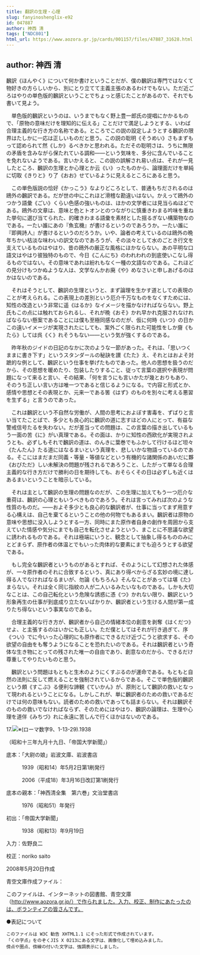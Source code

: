 ```yaml
---
title: 翻訳の生理・心理
slug: fanyinoshenglix-e92
id: 047887
author: 神西 清
tags: ["NDC801"]
html_url: https://www.aozora.gr.jp/cards/001157/files/47887_31628.html
---
```


## author: 神西 清

飜訳《ほんやく》について何か書けということだが、僕の飜訳は専門ではなくて物好きの方らしいから、別にとり立てて主義主張のあるわけでもない。ただ近ごろはやりの単色版的飜訳ということでちょっと感じたことがあるので、それでも書いて見よう。

　単色版的飜訳というのは、いうまでもなく野上豊一郎氏の提唱にかかるもので、「原物の意味だけを理知的に伝える」ことだけで満足しようとする、いわば合理主義的な行き方の名称である。ところでこの説の設定しようとする飜訳の限界はたしかに一応は正しいものだと思う。この説の聡明《そうめい》さもまずもって認められて然《しか》るべきかと思われる。ただその聡明さは、うちに無限の矛盾を含みながら保たれている調和――という気味を、多分に含んでいることを免れないようである。言いかえると、この説の誤解され易い点は、それが一見したところ、飜訳の生理とか心理とか云《い》ったものから、論理面だけを単純に切取《きりと》り了《おお》せているように見えるところにあると思う。

　この単色版説の恰好《かっこう》なよりどころとして、普通もちだされるのは鴎外の飜訳である。だが世の中にこれほど滑稽な勘違いはない。かえって鴎外のつかう語彙《ごい》くらい色感の強いものは、ほかの文学者には見当らぬほどである。鴎外の文章は、意味と色とトオンとのつながりに慎重きわまる吟味を重ねた挙句に選び当てられた、的確きわまる語彙を素材とした揺るぎない構築物なのである。一たい誰にあの『魚玄機』が書けるというのであろうか。一たい誰に『即興詩人』が書けるというのだろうか。いや、論者の考えているのは鴎外の晩年ちかい枯淡な味わいの訳文なのであろうが、その淡々として水のごとき行文を支えているものはやはり、昔の鴎外の厳正な風格にほかならない。あの平明な口語文はやはり彼独特のもので、今日《こんにち》のわれわれの到底使いこなし得るものではない。その意味であれは紛れもなく一種の文語なのである。これほどの見分けもつかぬような人は、文学なんかお廃《や》めなさいと申しあげるのほかはないのである。

　それはそうとして、飜訳の生理というと、まず論理を生かす道としての表現のことが考えられる。この表現上の差別という厄介千万なものをなくすためには、知性の改造という非常に遥《はるか》なイメージを描かなければならない。野上氏もこの点には触れておられるし、それが晩《おそ》かれ早かれ克服されなければならない懸案であることには僕も至極同感なのだが、仮に何時《いつ》の日かこの遠いイメージが実現されたにしても、案外ごく限られた可能性をしか齎《もたら》しては呉《く》れそうもない――という気が強くするのである。

　昨年秋のジイドの日記のなかに次のような一節があった。それは、「思いつくままに書き下す」というスタンダールの秘訣を讃《たた》え、それとはおよそ対蹠的な例として、飜訳という仕事を挙げたものであった。他人の思想を扱うのだから、その思想を暖めたり、包装したりすること、従って言葉の選択や表現が問題になって来ると言い、その結果、「何を言うにも言いかたが幾とおりもあり、そのうち正しい言い方は唯一つであると信じるようになる。で内容と形式とか、感情や思想とその表現とか、元来一である筈《はず》のものを別々に考える悪習を生ずる」と言うのであった。



　これは飜訳という不自然な労働が、人間の思考におよぼす害毒を、ずばりと言い当てたことばで、多少とも良心的に飜訳の道に志すほどの人にとって、有益な警戒信号たるを失わない。だが差当っての問題は、この言葉の描き出しているもう一面の苦《に》がい真理である。その面は、かりに知性の西欧化が実現されようとも、必ずしもそれで飜訳の道は、のんきに葉巻でもふかして行けるほど坦々《たんたん》たる道にはなるまいという真理を、悲しいかな物語っているのである。そこにはまだまだ同義・等量・等値などという有機的な諸関係のあいだに夥《おびただ》しい未解決の問題が残されるであろうこと、したがって単なる合理主義的な行き方だけで勝利の日を期待しても、おそらくその日は必ずしも近くはあるまいということを暗示している。

　それは主として飜訳の生理の問題なのだが、この生理に加えてもう一つ厄介な重荷は、飜訳の心理ともいうべきものであろう。それは言ってみれば次のような性質のものだ。――およそ多少とも良心的な飜訳者が、仕事に当ってまず用意する心構えは、自己を棄てるということの他の何物でもあるまい。飜訳者は原物の意味や思想に没入しようとする一方、同時にまた原作者自身の創作を周囲から支えていた情感や気分にまでも自己を転化させようという、まことに不思議な欲望に誘われるものである。それは極端にいうと、観念として抽象し得るもののみにとどまらず、原作者の体温とでもいった肉体的な要素にまでも迫ろうとする欲望である。

　もし完全な飜訳者というものがあるとすれば、そのようにして幻想された体感が、一々原作者のそれに合致するという、真にあり得べからざる玄妙の境に達し得る人でなければなるまいが、勿論《もちろん》そんなことがあっては堪《た》まらない。それは全く同じ指紋の人が二人いるみたいなものである。しかも大切なことは、この自己転化という危険な誘惑に憑《つ》かれない限り、飜訳という形象再生の仕事が到底成り立たないばかりか、飜訳者という生ける人間が第一成りたち得ないという事実なのである。

　合理主義的な行き方が、飜訳者から自己の情緒本位の創意を剥奪《はくだつ》せよ、と主張するのはいかにも正しい。ただ僕としてはそれが行き過ぎて、序《つい》でに今いった心理的にも原作者にできるだけ近づこうと欲求する、その欲望の自由をも奪うようになることを恐れたいのである。それは飜訳者という奇体な生き物にとっての残された唯一の自由であり、創意なのだから、できるだけ尊重してやりたいものと思う。

　飜訳という問題はもともと生木のようにくすぶるのが運命である。もともと自然の法則に反して燃えることを強制されているからである。そこで単色版的飜訳という頗《すこぶ》る便利な諦観《ていかん》が、原則として飜訳の救いとなって現われるということになる。しかしこれが、単に飜訳者のための救いであるだけでは何の意味もない。読者のための救いであっても詰まらない。それは飜訳そのものの救いでなければならず、そのためにはやはり、飜訳の論理は、生理や心理を道伴《みちづ》れに永遠に苦しんで行くほかはないのである。

17.![※(ローマ数字9、1-13-29)](https://www.aozora.gr.jp/cards/001157/files/../../../gaiji/1-13/1-13-29.png).1938

（昭和十三年九月十九日、「帝国大学新聞」）













底本：「大尉の娘」岩波文庫、岩波書店


　　　1939（昭和14）年5月2日第1刷発行

　　　2006（平成18）年3月16日改訂第1刷発行

底本の親本：「神西清全集　第六巻」文治堂書店

　　　1976（昭和51）年発行

初出：「帝国大学新聞」

　　　1938（昭和13）年9月19日

入力：佐野良二

校正：noriko saito

2008年5月20日作成

青空文庫作成ファイル：

このファイルは、インターネットの図書館、青空文庫（http://www.aozora.gr.jp/）で作られました。入力、校正、制作にあたったのは、ボランティアの皆さんです。











●表記について


	このファイルは W3C 勧告 XHTML1.1 にそった形式で作成されています。
	「くの字点」をのぞくJIS X 0213にある文字は、画像化して埋め込みました。
	傍点や圏点、傍線の付いた文字は、強調表示にしました。